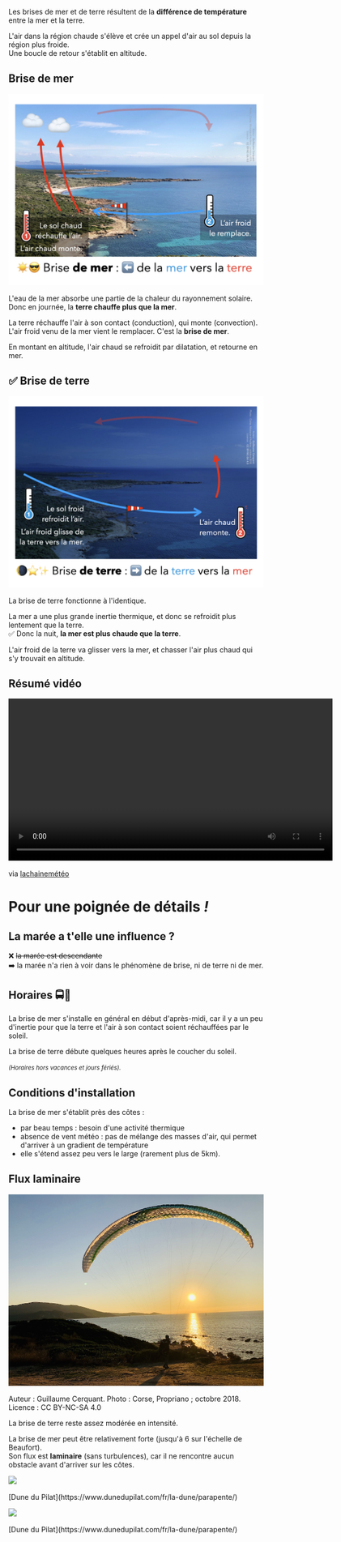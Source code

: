 <!--
A88V (similar: A87V)
Par beau temps, la brise de mer souffle lorsque :
-->

Les brises de mer et de terre résultent de la **différence de température** entre la mer et la terre.  

L'air dans la région chaude s'élève et crée un appel d'air au sol depuis la région plus froide.  
Une boucle de retour s'établit en altitude.


## Brise de mer
![](brise-mer.jpeg)

L'eau de la mer absorbe une partie de la chaleur du rayonnement solaire.  
Donc en journée, la **terre chauffe plus que la mer**.  

La terre réchauffe l'air à son contact (conduction), qui monte (convection).  
L'air froid venu de la mer vient le remplacer. C'est la **brise de mer**.

En montant en altitude, l'air chaud se refroidit par dilatation, et retourne en mer.

## ✅ Brise de terre

![](brise-terre.jpeg)

La brise de terre fonctionne à l'identique.  

La mer a une plus grande inertie thermique, et donc se refroidit plus lentement que la terre.  
✅ Donc la nuit, **la mer est plus chaude que la terre**.

L'air froid de la terre va glisser vers la mer, et chasser l'air plus chaud qui s'y trouvait en altitude.


## Résumé vidéo

<video controls="" width="640">
<source src="https://static1.mclcm.net/images/publicator_2009/videotheque/publie/lcm_episodique/web/2013/06/ACTU_20130625_18H_BRISE_H264.mp4?ts=20130625180000" type="video/mp4">
Désolé, vous navigateur ne supporte pas le HTML5.
</video>

via [lachainemétéo](https://www.lachainemeteo.com/videos-meteo/actualites-france/brise-de-mer-et-beau-temps-120147)
    
    

# Pour une poignée de détails <i>!</i>

## La marée a t'elle une influence ?

❌ <strike>la marée est descendante</strike>  
➡️ la marée n'a rien à voir dans le phénomène de brise, ni de terre ni de mer.

## Horaires 🚍🚏

La brise de mer s'installe en général en début d'après-midi, car il y a un peu d'inertie pour que la terre et l'air à son contact soient réchauffées par le soleil.

La brise de terre débute quelques heures après le coucher du soleil. 

*<small>(Horaires hors vacances et jours fériés).</small>*


## Conditions d'installation

La brise de mer s'établit près des côtes :

* par beau temps : besoin d'une activité thermique
* absence de vent météo : pas de mélange des masses d'air, qui permet d'arriver à un gradient de température
* elle s'étend assez peu vers le large (rarement plus de 5km).


## Flux laminaire

![](Propriano-Thierry.jpg)
<figcaption>Auteur : Guillaume Cerquant. Photo : Corse, Propriano ; octobre 2018. Licence : CC BY-NC-SA 4.0</figcaption>

La brise de terre reste assez modérée en intensité.

La brise de mer peut être relativement forte (jusqu'à 6 sur l'échelle de Beaufort).  
Son flux est **laminaire** (sans turbulences), car il ne rencontre aucun obstacle avant d'arriver sur les côtes.



![](https://image.jimcdn.com/app/cms/image/transf/none/path/sd0147b320ef483e2/image/if15400b6a184b4b5/version/1461786638/image.jpg)
<figcaption>[Dune du Pilat](https://www.dunedupilat.com/fr/la-dune/parapente/)</figcaption>

![](https://image.jimcdn.com/app/cms/image/transf/format=jpg/path/sd0147b320ef483e2/image/i117e8e18b2a36c99/version/1389273620/image.jpg)
<figcaption>[Dune du Pilat](https://www.dunedupilat.com/fr/la-dune/parapente/)</figcaption>
